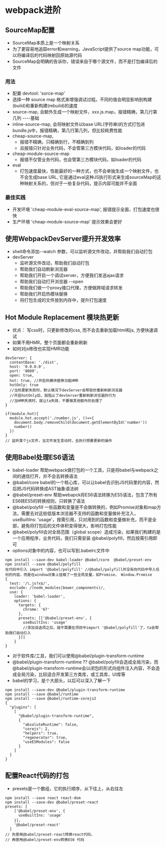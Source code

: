 # webpack进阶

## SourceMap配置
- SourceMap本质上是一个映射关系
- 为了更容易地追踪error和warning，JavaScript提供了source map功能，可以将编译后的代码映射回原始源代码
- SourceMap会明确的告诉你，错误来自于哪个源文件，而不是打包编译后的文件

### 用法
- 配置 devtool: 'sorce-map'
- 选择一种 source map 格式来增强调试过程。不同的值会明显影响到构建(build)和重新构建(rebuild)的速度
- source-map, 会额外生成一个映射文件，xxx.js.map，报错精确，第几行第几列 ----基础
- inline-source-map, 会将映射文件以base URL(字符串)的方式打包进bundle.js中，报错精确，第几行第几列，但比较耗费性能
- cheap-source-map, 
  - 报错不精确，只精确到行，不精确到列
  - 且报错只针对业务代码，不会管第三方模块代码，如loader的代码
- cheap-module-source-map
  - 报错不仅管业务代码，也会管第三方模块代码，如loader的代码
- eval
  - 打包速度最快，性能最好的一种方式，也不会单独生成一个映射文件，也不会生成base URL, 它是通过eval这种JS执行形式来生成sourceMap的这种映射关系的，但对于一些复杂代码，提示内容可能并不全面
### 最佳实践
- 开发环境 'cheap-module-eval-source-map', 报错提示全面，打包速度也很快
- 生产环境 'cheap-module-source-map'  提示效果会更好

## 使用WebpackDevServer提升开发效率
- shell命令添加--watch 参数，可以监听源文件改动，并帮助我们自动打包
- devServer
  - 监听源文件改动，帮助我们自动打包
  - 帮助我们自动刷新浏览器
  - 帮助我们开启一个调试server，方便我们发送ajax请求
  - 帮助我们自动打开浏览器 --open
  - 帮助我们做一个proxy接口代理，方便做跨域请求转发
  - 帮助我们开启热模块替换
  - 将打包生成的文件放到内存中，提升打包速度
## Hot Module Replacement 模块热更新
- 优点： 写css时，只更新修改的css, 而不会去重新加载html和js, 方便快速调试
- 如果不用HMR，整个页面都会重新刷新
- 如何对js修改也实现HMR功能
```
devServer: {
  contentBase: './dist',
  host: '0.0.0.0',
  port: '8089',
  open: true,
  hot: true, //开启热模块替换功能HMR
  hotOnly: true 
  //当热更新失败时，默认情况下devServer会帮助你重新刷新浏览器
  //开启hotOnly后，就阻止了devServer重新刷新浏览器的行为
  //当HMR失效时，就让ta失效，不要做其他额外的处理了
}
```
```
if(module.hot){
  module.hot.accept('./number.js', ()=>{
    document.body.removeChild(document.getElementById('number'))
    number()
  })
}
// 监听某个js文件，当文件发生变动时，去执行想要更新的操作
```
## 使用Babel处理ES6语法
- babel-loader 帮助webpack做打包的一个工具，只是将babel与webpack之间的通信打开，并不会去转换语法
- @babel/core babel的一个核心库，可以让babel去识别JS代码里的内容，然后把JS代码转换成AST抽象语法树
- @babel/preset-env 帮助webapck将ES6语法转换为ES5语法，包含了所有ES6转ES5的转换规则，只转换了语法
- @babel/polyfill 一些函数和变量是不会做转换的，例如Promise对象和map方法，需要去对这些低版本浏览器不支持的函数和变量做补充注入，useBuiltIns: 'usage'，按需引用，只对用到的函数和变量做补充，而不是全部，避免将打包后的文件体积变得很大，影响打包性能
- @babel/polyfill会对全局范围（global scope）造成污染，如果我们构建的是一个应用程序，业务代码，我们只需安装 @babel/polyfill，然后按需引用即可
- options对象中的内容，也可以写到.babelrc文件中
```
npm install --save-dev babel-loader @babel/core  @babel/preset-env
npm install --save @babel/polyfill
在代码中引入 import '@babel/polyfill' //@babel/polyfill并没有向代码中导入任何的内容，而是在window对象上挂载了一些全局变量，如Promise， Window.Promise
{
  test: '/\.js?x$/',
  exclude: /(node_modules|bower_components)/,
  use: {
    loader: 'babel-loader',
    options: {
      targets: {
        chrome: '67'
      },
      presets: [['@babel/preset-env', {
        useBuiltIns: 'usage' 
        //添加该选项之后，就不需要在项目中import '@babel/polyfill'了，ta会帮助我们自动引入
      }]]
    }
}
```
- 对于软件库/工具，我们可以使用@babel/plugin-transform-runtime
- @babel/plugin-transform-runtime ?? @babel/polyfill会造成全局污染，而@babel/plugin-transform-runtime会以闭包的形式向组件注入内容，不会造成全局污染，比较适合开发第三方类库，或工具库，UI库等
- babel的学习，是个大部头，以后可以深入了解一下
```
npm install --save-dev @babel/plugin-transform-runtime
npm install --save @babel/runtime
npm install --save @babel/runtime-corejs2
{
  "plugins": [
    [
      "@babel/plugin-transform-runtime",
      {
        "absoluteRuntime": false,
        "corejs": 2,
        "helpers": true,
        "regenerator": true,
        "useESModules": false
      }
    ]
  ]
}
```
## 配置React代码的打包
- presets是一个数组，它的执行顺序，从下往上，从右往左
```
npm install --save react react-dom
npm install --save-dev @babel/preset-react
presets: [
    ['@babel/preset-env', {
      useBuiltIns: 'usage'
    }]，
    '@babel/preset-react'
  ]
// 先使用@babel/preset-react转换react代码，
// 再使用@babel/preset-env转换ES6 代码
```